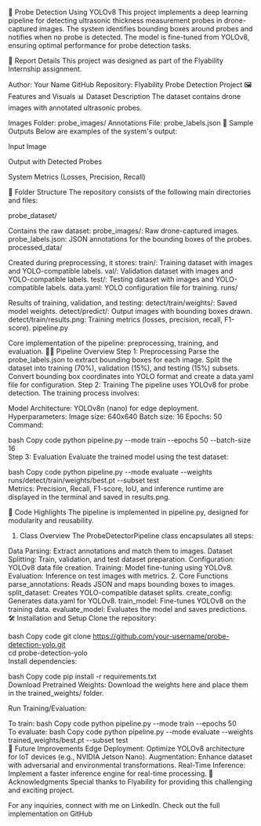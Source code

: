 🚀 Probe Detection Using YOLOv8
This project implements a deep learning pipeline for detecting ultrasonic thickness measurement probes in drone-captured images. The system identifies bounding boxes around probes and notifies when no probe is detected. The model is fine-tuned from YOLOv8, ensuring optimal performance for probe detection tasks.

📌 Report Details
This project was designed as part of the Flyability Internship assignment.

Author: Your Name
GitHub Repository: Flyability Probe Detection Project
🖼️ Features and Visuals
📊 Dataset Description
The dataset contains drone images with annotated ultrasonic probes.

Images Folder: probe_images/
Annotations File: probe_labels.json
🎯 Sample Outputs
Below are examples of the system's output:

Input Image

Output with Detected Probes

System Metrics (Losses, Precision, Recall)

📂 Folder Structure
The repository consists of the following main directories and files:

probe_dataset/

Contains the raw dataset:
probe_images/: Raw drone-captured images.
probe_labels.json: JSON annotations for the bounding boxes of the probes.
processed_data/

Created during preprocessing, it stores:
train/: Training dataset with images and YOLO-compatible labels.
val/: Validation dataset with images and YOLO-compatible labels.
test/: Testing dataset with images and YOLO-compatible labels.
data.yaml: YOLO configuration file for training.
runs/

Results of training, validation, and testing:
detect/train/weights/: Saved model weights.
detect/predict/: Output images with bounding boxes drawn.
detect/train/results.png: Training metrics (losses, precision, recall, F1-score).
pipeline.py

Core implementation of the pipeline: preprocessing, training, and evaluation.
🧑‍💻 Pipeline Overview
Step 1: Preprocessing
Parse the probe_labels.json to extract bounding boxes for each image.
Split the dataset into training (70%), validation (15%), and testing (15%) subsets.
Convert bounding box coordinates into YOLO format and create a data.yaml file for configuration.
Step 2: Training
The pipeline uses YOLOv8 for probe detection. The training process involves:

Model Architecture: YOLOv8n (nano) for edge deployment.
Hyperparameters:
Image size: 640x640
Batch size: 16
Epochs: 50
Command:

bash
Copy code
python pipeline.py --mode train --epochs 50 --batch-size 16  
Step 3: Evaluation
Evaluate the trained model using the test dataset:

bash
Copy code
python pipeline.py --mode evaluate --weights runs/detect/train/weights/best.pt --subset test  
Metrics: Precision, Recall, F1-score, IoU, and inference runtime are displayed in the terminal and saved in results.png.

🎨 Code Highlights
The pipeline is implemented in pipeline.py, designed for modularity and reusability.

1. Class Overview
The ProbeDetectorPipeline class encapsulates all steps:

Data Parsing: Extract annotations and match them to images.
Dataset Splitting: Train, validation, and test dataset preparation.
Configuration: YOLOv8 data file creation.
Training: Model fine-tuning using YOLOv8.
Evaluation: Inference on test images with metrics.
2. Core Functions
parse_annotations: Reads JSON and maps bounding boxes to images.
split_dataset: Creates YOLO-compatible dataset splits.
create_config: Generates data.yaml for YOLOv8.
train_model: Fine-tunes YOLOv8 on the training data.
evaluate_model: Evaluates the model and saves predictions.
🛠️ Installation and Setup
Clone the repository:

bash
Copy code
git clone https://github.com/your-username/probe-detection-yolo.git  
cd probe-detection-yolo  
Install dependencies:

bash
Copy code
pip install -r requirements.txt  
Download Pretrained Weights:
Download the weights here and place them in the trained_weights/ folder.

Run Training/Evaluation:

To train:
bash
Copy code
python pipeline.py --mode train --epochs 50  
To evaluate:
bash
Copy code
python pipeline.py --mode evaluate --weights trained_weights/best.pt --subset test  
🚩 Future Improvements
Edge Deployment: Optimize YOLOv8 architecture for IoT devices (e.g., NVIDIA Jetson Nano).
Augmentation: Enhance dataset with adversarial and environmental transformations.
Real-Time Inference: Implement a faster inference engine for real-time processing.
🤝 Acknowledgments
Special thanks to Flyability for providing this challenging and exciting project.

For any inquiries, connect with me on LinkedIn. Check out the full implementation on GitHub
